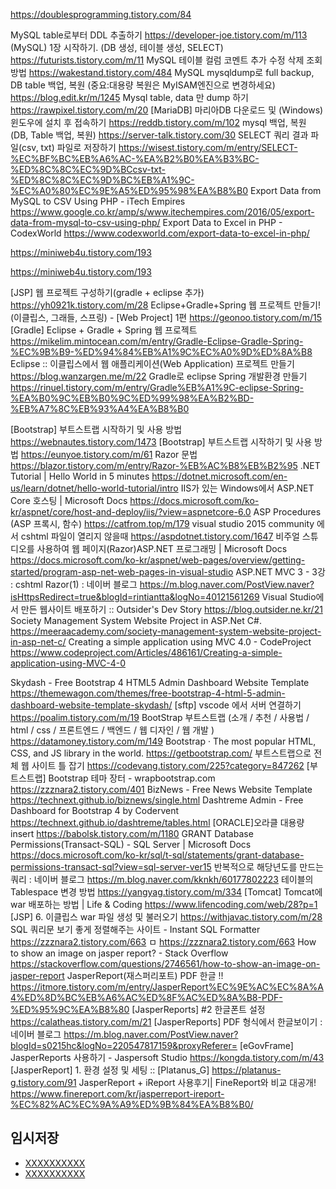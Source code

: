 
https://doublesprogramming.tistory.com/84





MySQL table로부터 DDL 추출하기
https://developer-joe.tistory.com/m/113
(MySQL) 1장 시작하기. (DB 생성, 테이블 생성, SELECT)
https://futurists.tistory.com/m/11
MySQL 테이블 컬럼 코멘트 추가 수정 삭제 조회방법
https://wakestand.tistory.com/484
MySQL mysqldump로 full backup, DB table 백업, 복원 (중요:대용량 복원은 MyISAM엔진으로 변경하세요)
https://blog.edit.kr/m/1245
Mysql table, data 만 dump 하기
https://rawpixel.tistory.com/m/20
[MariaDB] 마리아DB 다운로드 및 (Windows) 윈도우에 설치 후 접속하기
https://reddb.tistory.com/m/102
mysql 백업, 복원 (DB, Table 백업, 복원)
https://server-talk.tistory.com/30
SELECT 쿼리 결과 파일(csv, txt) 파일로 저장하기
https://wisest.tistory.com/m/entry/SELECT-%EC%BF%BC%EB%A6%AC-%EA%B2%B0%EA%B3%BC-%ED%8C%8C%EC%9D%BCcsv-txt-%ED%8C%8C%EC%9D%BC%EB%A1%9C-%EC%A0%80%EC%9E%A5%ED%95%98%EA%B8%B0
Export Data from MySQL to CSV Using PHP - iTech Empires
https://www.google.co.kr/amp/s/www.itechempires.com/2016/05/export-data-from-mysql-to-csv-using-php/
Export Data to Excel in PHP - CodexWorld
https://www.codexworld.com/export-data-to-excel-in-php/




https://miniweb4u.tistory.com/193


https://miniweb4u.tistory.com/193


[JSP] 웹 프로젝트 구성하기(gradle + eclipse 추가)
https://yh0921k.tistory.com/m/28
Eclipse+Gradle+Spring 웹 프로젝트 만들기! (이클립스, 그래들, 스프링) - [Web Project] 1편
https://geonoo.tistory.com/m/15
[Gradle] Eclipse + Gradle + Spring 웹 프로젝트
https://mikelim.mintocean.com/m/entry/Gradle-Eclipse-Gradle-Spring-%EC%9B%B9-%ED%94%84%EB%A1%9C%EC%A0%9D%ED%8A%B8
Eclipse :: 이클립스에서 웹 애플리케이션(Web Application) 프로젝트 만들기
https://blog.wanzargen.me/m/22
Gradle로 eclipse Spring 개발환경 만들기
https://rinuel.tistory.com/m/entry/Gradle%EB%A1%9C-eclipse-Spring-%EA%B0%9C%EB%B0%9C%ED%99%98%EA%B2%BD-%EB%A7%8C%EB%93%A4%EA%B8%B0




[Bootstrap] 부트스트랩 시작하기 및 사용 방법
https://webnautes.tistory.com/1473
[Bootstrap] 부트스트랩 시작하기 및 사용 방법
https://eunyoe.tistory.com/m/61
Razor 문법
https://blazor.tistory.com/m/entry/Razor-%EB%AC%B8%EB%B2%95
.NET Tutorial | Hello World in 5 minutes
https://dotnet.microsoft.com/en-us/learn/dotnet/hello-world-tutorial/intro
IIS가 있는 Windows에서 ASP.NET Core 호스팅 | Microsoft Docs
https://docs.microsoft.com/ko-kr/aspnet/core/host-and-deploy/iis/?view=aspnetcore-6.0
ASP Procedures (ASP 프록시, 함수)
https://catfrom.top/m/179
visual studio 2015 community 에서 cshtml 파일이 열리지 않을때
https://aspdotnet.tistory.com/1647
비주얼 스튜디오를 사용하여 웹 페이지(Razor)ASP.NET 프로그래밍 | Microsoft Docs
https://docs.microsoft.com/ko-kr/aspnet/web-pages/overview/getting-started/program-asp-net-web-pages-in-visual-studio
ASP.NET MVC 3 - 3강 : cshtml Razor(1) : 네이버 블로그
https://m.blog.naver.com/PostView.naver?isHttpsRedirect=true&blogId=rintiantta&logNo=40121561269
Visual Studio에서 만든 웹사이트 배포하기 :: Outsider's Dev Story
https://blog.outsider.ne.kr/21
Society Management System Website Project in ASP.Net C#.
https://meeraacademy.com/society-management-system-website-project-in-asp-net-c/
Creating a simple application using MVC 4.0 - CodeProject
https://www.codeproject.com/Articles/486161/Creating-a-simple-application-using-MVC-4-0

Skydash - Free Bootstrap 4 HTML5 Admin Dashboard Website Template
https://themewagon.com/themes/free-bootstrap-4-html-5-admin-dashboard-website-template-skydash/
[sftp] vscode 에서 서버 연결하기
https://poalim.tistory.com/m/19
BootStrap 부트스트랩 (소개 / 추천 / 사용법 / html / css / 프론트엔드 / 백엔드 / 웹 디자인 / 웹 개발 )
https://datamoney.tistory.com/m/149
Bootstrap · The most popular HTML, CSS, and JS library in the world.
https://getbootstrap.com/
부트스트랩으로 전체 웹 사이트 틀 잡기
https://codevang.tistory.com/225?category=847262
[부트스트랩] Bootstrap 테마 장터 - wrapbootstrap.com
https://zzznara2.tistory.com/401
BizNews - Free News Website Template
https://technext.github.io/biznews/single.html
Dashtreme Admin - Free Dashboard for Bootstrap 4 by Codervent
https://technext.github.io/dashtreme/tables.html
[ORACLE]오라클 대용량 insert
https://babolsk.tistory.com/m/1180
GRANT Database Permissions(Transact-SQL) - SQL Server | Microsoft Docs
https://docs.microsoft.com/ko-kr/sql/t-sql/statements/grant-database-permissions-transact-sql?view=sql-server-ver15
반복적으로 해당년도를 만드는 쿼리 : 네이버 블로그
https://m.blog.naver.com/kknkh/60177802223
테이블의 Tablespace 변경 방법
https://yangyag.tistory.com/m/334
[Tomcat] Tomcat에 war 배포하는 방법 | Life & Coding
https://www.lifencoding.com/web/28?p=1
[JSP] 6. 이클립스 war 파일 생성 및 불러오기
https://withjavac.tistory.com/m/28
SQL 쿼리문 보기 좋게 정렬해주는 사이트 - Instant SQL Formatter
https://zzznara2.tistory.com/663
ㅁ
https://zzznara2.tistory.com/663
How to show an image on jasper report? - Stack Overflow
https://stackoverflow.com/questions/2746561/how-to-show-an-image-on-jasper-report
JasperReport(재스퍼리포트) PDF 한글 !!
https://itmore.tistory.com/m/entry/JasperReport%EC%9E%AC%EC%8A%A4%ED%8D%BC%EB%A6%AC%ED%8F%AC%ED%8A%B8-PDF-%ED%95%9C%EA%B8%80
[JasperReports] #2 한글폰트 설정
https://calatheas.tistory.com/m/21
[JasperReports] PDF 형식에서 한글보이기 : 네이버 블로그
https://m.blog.naver.com/PostView.naver?blogId=s0215hc&logNo=220547817159&proxyReferer=
[eGovFrame] JasperReports 사용하기 - Jaspersoft Studio
https://kongda.tistory.com/m/43
[JasperReport] 1. 환경 설정 및 세팅 :: [Platanus_G]
https://platanus-g.tistory.com/91
JasperReport + iReport 사용후기| FineReport와 비교 대공개!
https://www.finereport.com/kr/jasperreport-ireport-%EC%82%AC%EC%9A%A9%ED%9B%84%EA%B8%B0/


## 임시저장
- [XXXXXXXXXX](YYYYYYYYYY)
- [XXXXXXXXXX](YYYYYYYYYY)


